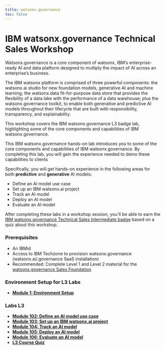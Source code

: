 ```yaml
---
title: watsonx.governance
toc: false
---
```


# IBM watsonx.governance Technical Sales Workshop

Watsonx.governance is a core component of watsonx, IBM’s enterprise-ready AI and data platform designed to multiply the impact of AI across an enterprise’s business. 

The IBM watsonx platform is comprised of three powerful components: the watsonx.ai studio for new foundation models, generative AI and machine learning; the watsonx.data fit-for-purpose data store that provides the flexibility of a data lake with the performance of a data warehouse; plus the watsonx.governance toolkit, to enable both generative and predictive AI models throughout their lifecycle that are built with responsibility, transparency, and explainability.

This workshop covers the IBM watsonx.governance L3 badge lab, highlighting some of the core components and capabilities of IBM watsonx.governance.

This IBM watsonx.governance hands-on lab introduces you to some of the core components and capabilities of IBM watsonx.governance. By completing this lab, you will gain the experience needed to demo these capabilities to clients

Specifically, you will get hands-on experience in the following areas for both **predictive** and **generative** AI models:

  - Define an AI model use case
  - Set up an IBM watsonx.ai project
  - Track an AI model
  - Deploy an AI model
  - Evaluate an AI model

After completing these labs in a workshop session, you'll be able to earn the [IBM watsonx.governance Technical Sales Intermediate badge](https://www.credly.com/org/ibm/badge/watsonx-governance-technical-sales-intermediate) based on a quiz about this workshop.

### Prerequisites

- An IBMid
- Access to IBM Techzone to provision watsonx.governance (watsonx.ai/.governance SaaS installation)
- Recommended: Complete Level 1 and Level 2 material for the [watsonx.governance Sales Foundation](https://learn.ibm.com/course/view.php?id=15813)

### Environment Setup for L3 Labs

- **[Module 1: Environment Setup](/watsonx/watsonxgov/1)**

### Labs L3

- **[Module 102: Define an AI model use case](/watsonx/watsonxgov/102)**
- **[Module 103: Set up an IBM watsonx.ai project](/watsonx/watsonxgov/103)**
- **[Module 104: Track an AI model](/watsonx/watsonxgov/104)**
- **[Module 105: Deploy an AI model](/watsonx/watsonxgov/105)**
- **[Module 106: Evaluate an AI model](/watsonx/watsonxgov/106)**
- **[L3 Course Quiz](https://learn.ibm.com/course/view.php?id=16170)**

